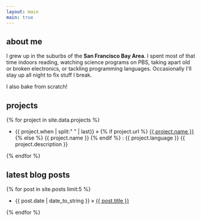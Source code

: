 ```yaml
---
layout: main
main: true
---
```

## about me
I grew up in the suburbs of the <b>San Francisco Bay Area</b>. I spent most of that time indoors reading, watching science programs on PBS, taking apart old or broken electronics, or tackling programming languages. Occasionally I'll stay up all night to fix stuff I break.

I also bake from scratch!

## projects
{% for project in site.data.projects %}
<div class="project">
    <ul class="chron">
        <li>
            {{ project.when | split:" " | last}} &raquo;
            {% if project.url %}
                <a href="{{ project.url }}">{{ project.name }}</a>
            {% else %}
                {{ project.name }}
            {% endif %}
             : <span>{{ project.language }}</span> {{ project.description }}
         </li>
     </ul>
</div>
{% endfor %}

## latest blog posts
{% for post in site.posts limit:5 %}
<ul class="chron">
    <li>{{ post.date | date_to_string }} &raquo; <a href="{{ post.url }}">{{ post.title }}</a></li>
</ul>
{% endfor %}
